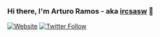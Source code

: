 ### Hi there, I'm Arturo Ramos - aka [ircsasw][website] 👋

[![Website](https://img.shields.io/website?label=ircsasoftware.com.mx&style=for-the-badge&url=https%3A%2F%2Fircsasoftware.com.mx)](https://ircsasoftware.com.mx)
[![Twitter Follow](https://img.shields.io/twitter/follow/A_RamosC?color=1DA1F2&logo=twitter&style=for-the-badge)](https://twitter.com/intent/follow?original_referer=https%3A%2F%2Fgithub.com%2Fircsasw&screen_name=A_RamosC)

<!--
**ircsasw/ircsasw** is a ✨ _special_ ✨ repository because its `README.md` (this file) appears on your GitHub profile.

Here are some ideas to get you started:

- 🔭 I’m currently working on ...
- 🌱 I’m currently learning ...
- 👯 I’m looking to collaborate on ...
- 🤔 I’m looking for help with ...
- 💬 Ask me about ...
- 📫 How to reach me: ...
- 😄 Pronouns: ...
- ⚡ Fun fact: ...
-->

[website]: https://ircsasoftware.com.mx
